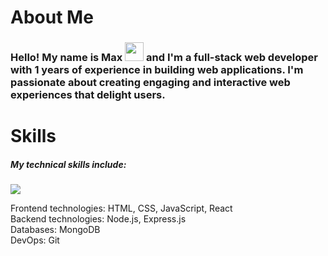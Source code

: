 <h1>About Me</h1>


### Hello! My name is Max <img src="https://media0.giphy.com/media/hvRJCLFzcasrR4ia7z/giphy.gif" width="30px">  and I'm a full-stack web developer with 1 years of experience in building web applications. I'm passionate about creating engaging and interactive web experiences that delight users.


<h1>Skills</h1>

<h5>My technical skills include:</h5>
<code><img src="https://cdn.worldvectorlogo.com/logos/html-1.svg"></code>

<p> Frontend technologies: HTML, CSS, JavaScript, React <br/>
Backend technologies: Node.js, Express.js <br/>
Databases: MongoDB <br/>
DevOps: Git </p>






